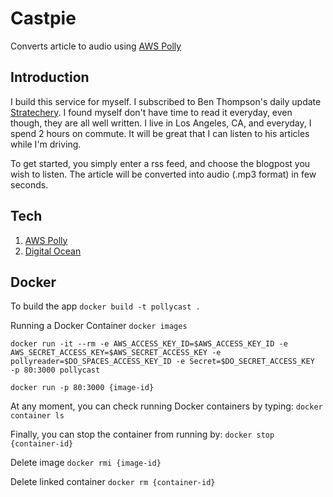 # Castpie
Converts article to audio using [AWS Polly](https://aws.amazon.com/polly/)

## Introduction
I build this service for myself.  I subscribed to Ben Thompson's daily update [Stratechery](https://stratechery.com/).  I found myself don't have time to read it everyday, even though, they are all well written.  I live in Los Angeles, CA, and everyday, I spend 2 hours on commute.  It will be great that I can listen to his articles while I'm driving.

To get started, you simply enter a rss feed, and choose the blogpost you wish to listen.  The article will be converted into audio (.mp3 format) in few seconds.

## Tech
1. [AWS Polly](https://aws.amazon.com/polly/)
2. [Digital Ocean](https://www.digitalocean.com/)

## Docker
To build the app
`docker build -t pollycast .`

Running a Docker Container
`docker images`

`docker run -it --rm -e AWS_ACCESS_KEY_ID=$AWS_ACCESS_KEY_ID -e AWS_SECRET_ACCESS_KEY=$AWS_SECRET_ACCESS_KEY -e pollyreader=$DO_SPACES_ACCESS_KEY_ID -e Secret=$DO_SECRET_ACCESS_KEY  -p 80:3000 pollycast`

`docker run -p 80:3000 {image-id}`

At any moment, you can check running Docker containers by typing:
`docker container ls`

Finally, you can stop the container from running by:
`docker stop {container-id}`

Delete image
`docker rmi {image-id}`

Delete linked container
`docker rm {container-id}`